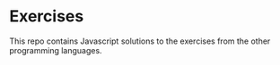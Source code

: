 # Exercises
This repo contains Javascript solutions to the exercises from the other programming languages.
